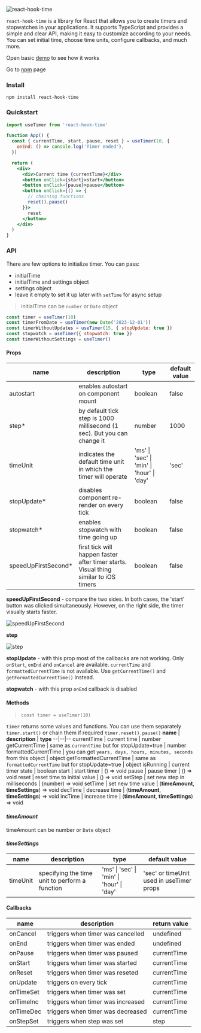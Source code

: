 ![react-hook-time](https://github.com/dancheskus/react-hook-time/assets/35524994/ec15bc66-8213-4f80-9b74-c30ac41f3673)


`react-hook-time` is a library for React that allows you to create timers and stopwatches in your applications. It supports TypeScript and provides a simple and clear API, making it easy to customize according to your needs. You can set initial time, choose time units, configure callbacks, and much more.

Open basic [demo](https://gg66l2.csb.app/) to see how it works

Go to [npm](https://www.npmjs.com/package/react-hook-time) page

### Install

    npm install react-hook-time

### Quickstart

```jsx
import useTimer from 'react-hook-time'

function App() {
  const { currentTime, start, pause, reset } = useTimer(10, {
    onEnd: () => console.log('Timer ended'),
  })

  return (
    <div>
      <div>Current time {currentTime}</div>
      <button onClick={start}>start</button>
      <button onClick={pause}>pause</button>
      <button onClick={() => {
        // chaining functions
        reset().pause()
      }}>
        reset
      </button>
    </div>
  )
}
```

### API
There are few options to initialize timer. You can pass:
- initialTime
- initialTime and settings object
- settings object
- leave it empty to set it up later with `setTime` for async setup
> initialTime can be `number` or `Date` object
```js
const timer = useTimer(10)
const timerFromDate = useTimer(new Date('2023-12-01'))
const timerWithoutUpdates = useTimer(15, { stopUpdate: true })
const stopwatch = useTimer({ stopwatch: true })
const timerWithoutSettings = useTimer()
```

#### Props
**name** | **description**  | **type** | **default value**
--|--|--|--
autostart | enables autostart on component mount | boolean | false
step* | by default tick step is 1000 millisecond (1 sec). But you can change it | number | 1000
timeUnit | indicates the default time unit in which the timer will operate | 'ms'  \|  'sec'  \|  'min'  \|  'hour'  \|  'day' | 'sec'
stopUpdate* | disables component re-render on every tick | boolean | false
stopwatch* | enables stopwatch with time going up | boolean | false
speedUpFirstSecond* | first tick will happen faster after timer starts. Visual thing similar to iOS timers | boolean | false

**speedUpFirstSecond** - сompare the two sides. In both cases, the 'start' button was clicked simultaneously. However, on the right side, the timer visually starts faster.

![speedUpFirstSecond](https://github.com/dancheskus/react-hook-time/assets/35524994/40b10c46-7093-4504-b6e3-98ff4938e924)

**step**

![step](https://github.com/dancheskus/react-hook-time/assets/35524994/84f81509-39c6-42f5-9097-fef8af9c99e9)






**stopUpdate** - with this prop most of the callbacks are not working. Only `onStart`, `onEnd` and `onCancel` are available. `currentTime` and `formattedCurrentTime` is not available. Use `getCurrentTime()` and `getFormattedCurrentTime()` instead.

**stopwatch** - with this prop `onEnd` callback is disabled

#### Methods
> `const timer = useTimer(10)`

`timer` returns some values and functions. You can use them separately `timer.start()` or chain them if required `timer.reset().pause()`
**name** | **description**  | **type**
--|--|--
currentTime | current time | number
getCurrentTime | same as `currentTime` but for stopUpdate=true | number
formattedCurrentTime | you can get `years, days, hours, minutes, seconds` from this object | object
getFormattedCurrentTime | same as `formattedCurrentTime` but for stopUpdate=true | object
isRunning | current timer state | boolean
start | start timer | () => void
pause | pause timer | () => void
reset | reset time to initial value | () => void
setStep | set new step in milliseconds | (number) => void
setTime | set new time value | (**timeAmount**, **timeSettings**) => void
decTime | decrease time | (**timeAmount**, **timeSettings**) => void
incTime | increase time | (**timeAmount**, **timeSettings**) => void

#### *timeAmount*
timeAmount can be number or `Date` object
#### *timeSettings*
**name** | **description**  | **type** | **default value**
--|--|--|--
timeUnit | specifying the time unit to perform a function |  'ms'  \|  'sec'  \|  'min'  \|  'hour'  \|  'day' | 'sec' or timeUnit used in useTimer props

#### Callbacks
**name** | **description**  | **return value**
--|--|--
onCancel | triggers when timer was cancelled | undefined
onEnd | triggers when timer was ended | undefined
onPause | triggers when timer was paused | currentTime
onStart | triggers when timer was started | currentTime
onReset | triggers when timer was reseted | currentTime
onUpdate | triggers on every tick | currentTime
onTimeSet | triggers when timer was set | currentTime
onTimeInc | triggers when timer was increased | currentTime
onTimeDec | triggers when timer was decreased | currentTime
onStepSet | triggers when step was set | step
